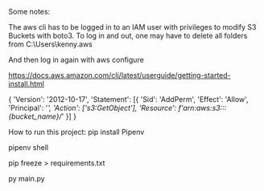 Some notes:

The aws cli has to be logged in to an IAM user with privileges
to modify S3 Buckets with boto3. To log in and out, one may have to delete
all folders from C:\Users\kenny\.aws

And then log in again with aws configure

https://docs.aws.amazon.com/cli/latest/userguide/getting-started-install.html


{
        'Version': '2012-10-17',
        'Statement': [{
            'Sid': 'AddPerm',
            'Effect': 'Allow',
            'Principal': '*',
            'Action': ['s3:GetObject'],
            'Resource': f'arn:aws:s3:::{bucket_name}/*'
        }]
    }


How to run this project:
pip install Pipenv

pipenv shell

pip freeze > requirements.txt

py main.py
